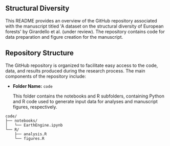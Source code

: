 ## Structural Diversity

This README provides an overview of the GitHub repository associated with the manuscript titled 'A dataset on the structural diversity of European forests' by Girardello et al. (under review). The repository contains code for data preparation and figure creation for the manuscript.

## Repository Structure

The GitHub repository is organized to facilitate easy access to the code, data, and results produced during the research process. The main components of the repository include:



- **Folder Name:** `code`
  
  This folder contains the notebooks and R subfolders, containing Python and R code used to generate input data for analyses and manuscript figures, respectively.

```
code/
├── notebooks/
│   └── EarthEngine.ipynb
└── R/
    ├── analysis.R
    └── figures.R
```
